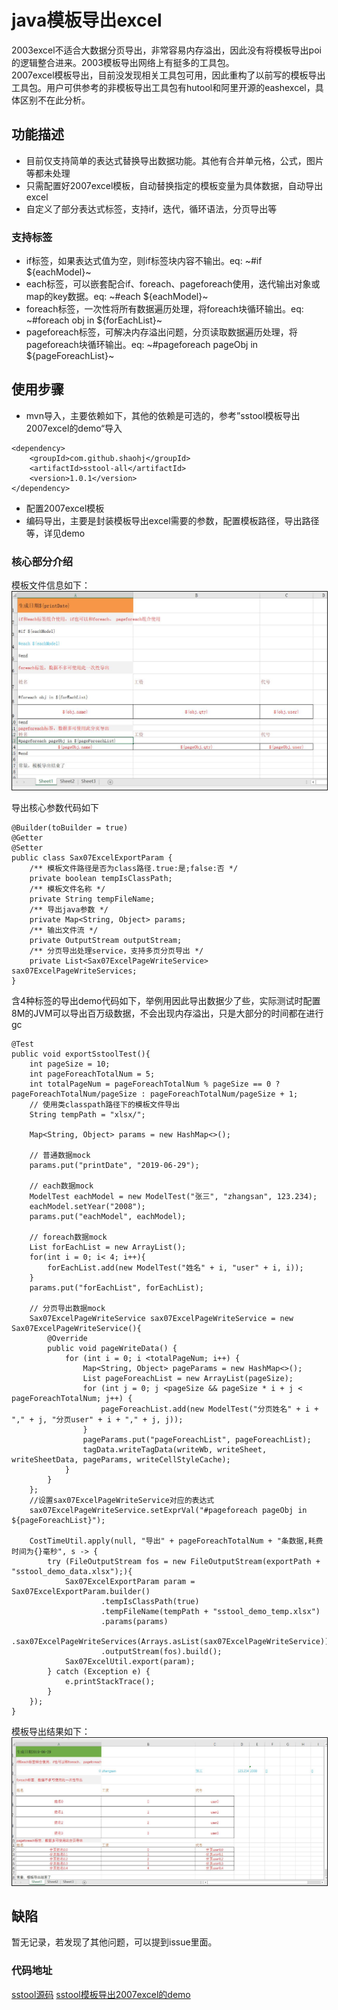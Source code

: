 # java模板导出excel
2003excel不适合大数据分页导出，非常容易内存溢出，因此没有将模板导出poi的逻辑整合进来。2003模板导出网络上有挺多的工具包。  
2007excel模板导出，目前没发现相关工具包可用，因此重构了以前写的模板导出工具包。用户可供参考的非模板导出工具包有hutool和阿里开源的eashexcel，具体区别不在此分析。

## 功能描述
* 目前仅支持简单的表达式替换导出数据功能。其他有合并单元格，公式，图片等都未处理
* 只需配置好2007excel模板，自动替换指定的模板变量为具体数据，自动导出excel
* 自定义了部分表达式标签，支持if，迭代，循环语法，分页导出等

### 支持标签
* if标签，如果表达式值为空，则if标签块内容不输出。eq: ~#if ${eachModel}~
* each标签，可以嵌套配合if、foreach、pageforeach使用，迭代输出对象或map的key数据。eq: ~#each ${eachModel}~
* foreach标签，一次性将所有数据遍历处理，将foreach块循环输出。eq: ~#foreach obj in ${forEachList}~
* pageforeach标签，可解决内存溢出问题，分页读取数据遍历处理，将pageforeach块循环输出。eq: ~#pageforeach pageObj in ${pageForeachList}~

## 使用步骤
* mvn导入，主要依赖如下，其他的依赖是可选的，参考”sstool模板导出2007excel的demo“导入
~~~ 
<dependency>
	<groupId>com.github.shaohj</groupId>
	<artifactId>sstool-all</artifactId>
	<version>1.0.1</version>
</dependency>
~~~
* 配置2007excel模板
* 编码导出，主要是封装模板导出excel需要的参数，配置模板路径，导出路径等，详见demo

### 核心部分介绍
模板文件信息如下：  
<img alt="导出模板07Excel.jpg" src="./imgs/导出模板07Excel.jpg" style="zoom:50%" border="1px"/> 

导出核心参数代码如下
~~~ 
@Builder(toBuilder = true)
@Getter
@Setter
public class Sax07ExcelExportParam {
    /** 模板文件路径是否为class路径.true:是;false:否 */
    private boolean tempIsClassPath;
    /** 模板文件名称 */
    private String tempFileName;
    /** 导出java参数 */
    private Map<String, Object> params;
    /** 输出文件流 */
    private OutputStream outputStream;
    /** 分页导出处理service，支持多页分页导出 */
    private List<Sax07ExcelPageWriteService> sax07ExcelPageWriteServices;
}
~~~

含4种标签的导出demo代码如下，举例用因此导出数据少了些，实际测试时配置8M的JVM可以导出百万级数据，不会出现内存溢出，只是大部分的时间都在进行gc
~~~
@Test
public void exportSstoolTest(){
	int pageSize = 10;
	int pageForeachTotalNum = 5;
	int totalPageNum = pageForeachTotalNum % pageSize == 0 ? pageForeachTotalNum/pageSize : pageForeachTotalNum/pageSize + 1;
	// 使用类classpath路径下的模板文件导出
	String tempPath = "xlsx/";

	Map<String, Object> params = new HashMap<>();

	// 普通数据mock
	params.put("printDate", "2019-06-29");

	// each数据mock
	ModelTest eachModel = new ModelTest("张三", "zhangsan", 123.234);
	eachModel.setYear("2008");
	params.put("eachModel", eachModel);

	// foreach数据mock
	List forEachList = new ArrayList();
	for(int i = 0; i< 4; i++){
		forEachList.add(new ModelTest("姓名" + i, "user" + i, i));
	}
	params.put("forEachList", forEachList);

	// 分页导出数据mock
	Sax07ExcelPageWriteService sax07ExcelPageWriteService = new Sax07ExcelPageWriteService(){
		@Override
		public void pageWriteData() {
			for (int i = 0; i <totalPageNum; i++) {
				Map<String, Object> pageParams = new HashMap<>();
				List pageForeachList = new ArrayList(pageSize);
				for (int j = 0; j <pageSize && pageSize * i + j < pageForeachTotalNum; j++) {
					pageForeachList.add(new ModelTest("分页姓名" + i + "," + j, "分页user" + i + "," + j, j));
				}
				pageParams.put("pageForeachList", pageForeachList);
				tagData.writeTagData(writeWb, writeSheet, writeSheetData, pageParams, writeCellStyleCache);
			}
		}
	};
	//设置sax07ExcelPageWriteService对应的表达式
	sax07ExcelPageWriteService.setExprVal("#pageforeach pageObj in ${pageForeachList}");

	CostTimeUtil.apply(null, "导出" + pageForeachTotalNum + "条数据,耗费时间为{}毫秒", s -> {
		try (FileOutputStream fos = new FileOutputStream(exportPath + "sstool_demo_data.xlsx");){
			Sax07ExcelExportParam param = Sax07ExcelExportParam.builder()
					.tempIsClassPath(true)
					.tempFileName(tempPath + "sstool_demo_temp.xlsx")
					.params(params)
					.sax07ExcelPageWriteServices(Arrays.asList(sax07ExcelPageWriteService))
					.outputStream(fos).build();
			Sax07ExcelUtil.export(param);
		} catch (Exception e) {
			e.printStackTrace();
		}
	});
}
~~~

模板导出结果如下：
<img alt="导出07Excel结果.jpg" src="./imgs/导出07Excel结果.jpg" style="zoom:50%" border="1px"/>  

## 缺陷
暂无记录，若发现了其他问题，可以提到issue里面。

### 代码地址
[sstool源码](https://github.com/shaohj/sstool)
[sstool模板导出2007excel的demo](https://github.com/shaohj/felix-space/tree/master/codes/sstool-demo)